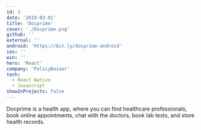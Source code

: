 ```yaml
---
id: 3
date: '2019-03-01'
title: 'Docprime'
cover: './Docprime.png'
github: ''
external: ''
android: 'https://bit.ly/docprime-android'
ios: ''
win: ''
hero: 'React'
company: 'PolicyBazaar'
tech:
  - React Native
  - Javascript
showInProjects: false
---
```


Docprime is a health app, where you can find healthcare professionals, book online appointments, chat with the doctors, book lab tests, and store health records.
